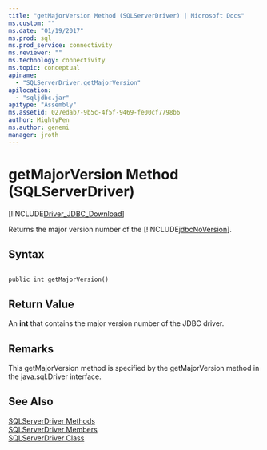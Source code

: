 ```yaml
---
title: "getMajorVersion Method (SQLServerDriver) | Microsoft Docs"
ms.custom: ""
ms.date: "01/19/2017"
ms.prod: sql
ms.prod_service: connectivity
ms.reviewer: ""
ms.technology: connectivity
ms.topic: conceptual
apiname: 
  - "SQLServerDriver.getMajorVersion"
apilocation: 
  - "sqljdbc.jar"
apitype: "Assembly"
ms.assetid: 027edab7-9b5c-4f5f-9469-fe00cf7798b6
author: MightyPen
ms.author: genemi
manager: jroth
---
```

# getMajorVersion Method (SQLServerDriver)
[!INCLUDE[Driver_JDBC_Download](../../../includes/driver_jdbc_download.md)]

  Returns the major version number of the [!INCLUDE[jdbcNoVersion](../../../includes/jdbcnoversion_md.md)].  
  
## Syntax  
  
```  
  
public int getMajorVersion()  
```  
  
## Return Value  
 An **int** that contains the major version number of the JDBC driver.  
  
## Remarks  
 This getMajorVersion method is specified by the getMajorVersion method in the java.sql.Driver interface.  
  
## See Also  
 [SQLServerDriver Methods](../../../connect/jdbc/reference/sqlserverdriver-methods.md)   
 [SQLServerDriver Members](../../../connect/jdbc/reference/sqlserverdriver-members.md)   
 [SQLServerDriver Class](../../../connect/jdbc/reference/sqlserverdriver-class.md)  
  
  
